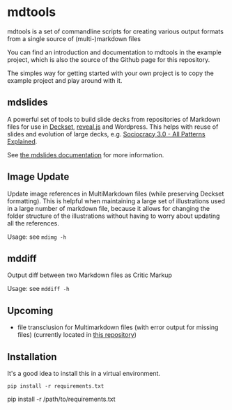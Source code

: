 # mdtools

mdtools is a set of commandline scripts for creating various output formats from a single source of (multi-)markdown files

You can find an introduction and documentation to mdtools in the example project, which is also the source of the Github page for this repository. 

The simples way for getting started with your own project is to copy the example project and play around with it.


## mdslides

A powerful set of tools to build slide decks from repositories of Markdown files for use in [Deckset](http://decksetapp.com), [reveal.js](http://lab.hakim.se/reveal-js) and Wordpress. This helps with reuse of slides and evolution of large decks, e.g. [Sociocracy 3.0 - All Patterns Explained](http://sociocracy30.org/slides/s3-all-patterns-explained.html).

See [the mdslides documentation](slides/slides.md) for more information.

## Image Update 

Update image references in MultiMarkdown files (while preserving Deckset formatting). This is helpful when maintaining a large set of illustrations used in a large number of markdown file, because it allows for changing the folder structure of the illustrations without having to worry about updating all the references. 

Usage: see `mdimg -h`


## mddiff

Output diff between two Markdown files as Critic Markup

Usage: see `mddiff -h`

## Upcoming

* file transclusion for Multimarkdown files (with error output for missing files) (currently located in [this repository]())

## Installation

It's a good idea to install this in a virtual environment.

    pip install -r requirements.txt

    



pip install -r /path/to/requirements.txt
